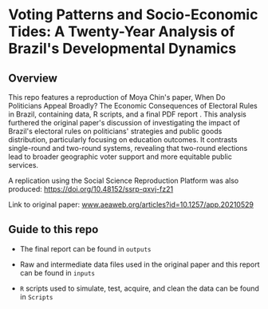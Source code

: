 # Voting Patterns and Socio-Economic Tides: A Twenty-Year Analysis of Brazil's Developmental Dynamics

## Overview
This repo features a reproduction of Moya Chin's paper, When Do Politicians Appeal Broadly? The Economic Consequences of Electoral Rules in Brazil, containing data, R scripts, and a final PDF report . This analysis furthered the original paper's discussion of investigating the impact of Brazil's electoral rules on politicians' strategies and public goods distribution, particularly focusing on education outcomes. It contrasts single-round and two-round systems, revealing that two-round elections lead to broader geographic voter support and more equitable public services.

A replication using the Social Science Reproduction Platform was also produced: https://doi.org/10.48152/ssrp-qxvj-fz21

Link to original paper: www.aeaweb.org/articles?id=10.1257/app.20210529


## Guide to this repo

-   The final report can be found in `outputs`

-   Raw and intermediate data files used in the original paper and this report can be found in `inputs`

-   `R` scripts used to simulate, test, acquire, and clean the data can be found in `Scripts`
